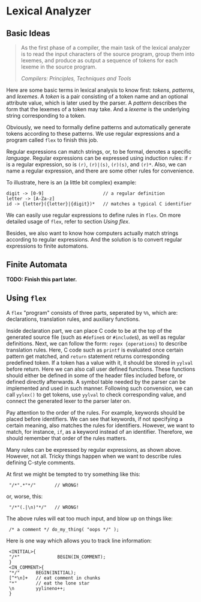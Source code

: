 Lexical Analyzer
================

## Basic Ideas

>As the first phase of a compiler, the main task of the lexical
>analyzer is to read the input characters of the source program, group
>them into lexemes, and produce as output a sequence of tokens for
>each lexeme in the source program.
>
>*Compilers: Principles, Techniques and Tools*

Here are some basic terms in lexical analysis to know first: *tokens*,
*patterns*, and *lexemes*. A *token* is a pair consisting of a token
name and an optional attribute value, which is later used by the
parser. A *pattern* describes the form that the lexemes of a token may
take. And a *lexeme* is the underlying string corresponding to a
token.

Obviously, we need to formally define patterns and automatically
generate tokens according to these patterns. We use regular
expressions and a program called `flex` to finish this job.

Regular expressions can match strings, or, to be formal, denotes a
specific *language*. Regular expressions can be expressed using
induction rules: if `r` is a regular expression, so is `(r)`,
`(r)|(s)`, `(r)(s)`, and `(r)*`. Also, we can name a regular
expression, and there are some other rules for convenience.

To illustrate, here is an (a little bit complex) example:

    digit -> [0-9]                      // a regular definition
    letter -> [A-Za-z]
    id -> {letter}({letter}|{digit})*   // matches a typical C identifier

We can easily use regular expressions to define rules in `flex`. On
more detailed usage of `flex`, refer to section *Using flex*.

Besides, we also want to know how computers actually match strings
according to regular expressions. And the solution is to convert
regular expressions to finite automatons.

## Finite Automata

**TODO: Finish this part later.**

## Using `flex`

A `flex` "program" consists of three parts, seperated by `%%`, which
are: declarations, translation rules, and auxiliary functions.

Inside declaration part, we can place C code to be at the top of the
generated source file (such as `#define`s or `#include`s), as well as
regular definitions. Next, we can follow the form: `regex
{operations}` to describe translation rules. Here, C code such as
`printf` is evaluated once certain pattern get matched, and `return`
statement returns corresponding predefined token. If a token has a
value with it, it should be stored in `yylval` before return. Here we
can also call user defined functions. These functions should either be
defined in some of the header files included before, or defined
directly afterwards. A symbol table needed by the parser can be
implemented and used in such manner. Following such convension, we can
call `yylex()` to get tokens, use `yylval` to check corresponding
value, and connect the generated lexer to the parser later on.

Pay attention to the order of the rules. For example, keywords should
be placed before identifiers. We can see that keywords, if not
specifying a certain meaning, also matches the rules for
identifiers. However, we want to match, for instance, `if`, as a
keyword instead of an identifier. Therefore, we should remember that
order of the rules matters.

Many rules can be expressed by regular expressions, as shown above.
However, not all. Tricky things happen when we want to describe rules
defining C-style comments.

At first we might be tempted to try something like this:

     "/*".*"*/"       // WRONG!

or, worse, this:

     "/*"(.|\n)"*/"   // WRONG!

The above rules will eat too much input, and blow up on things like:

     /* a comment */ do_my_thing( "oops */" );

Here is one way which allows you to track line information:

     <INITIAL>{
     "/*"              BEGIN(IN_COMMENT);
     }
     <IN_COMMENT>{
     "*/"      BEGIN(INITIAL);
     [^*\n]+   // eat comment in chunks
     "*"       // eat the lone star
     \n        yylineno++;
     }

